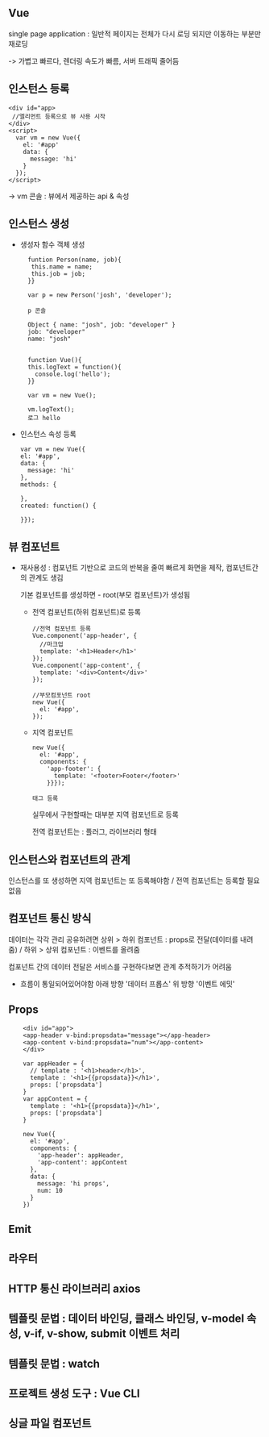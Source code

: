 ## Vue

single page application : 일반적 페이지는 전체가 다시 로딩 되지만 이동하는 부분만 재로딩

-> 가볍고 빠르다, 렌더링 속도가 빠름, 서버 트래픽 줄어듬

## 인스턴스 등록

    <div id="app>
     //엘리먼트 등록으로 뷰 사용 시작
    </div>
    <script>
      var vm = new Vue({
        el: '#app'
        data: {
          message: 'hi'
        }
      });
    </script>

-> vm 콘솔 : 뷰에서 제공하는 api & 속성

## 인스턴스 생성

- 생성자 함수 객체 생성

        funtion Person(name, job){
         this.name = name;
         this.job = job;
        }}
        
        var p = new Person('josh', 'developer');
        
        p 콘솔
        
        Object { name: "josh", job: "developer" }
        job: "developer"
        name: "josh"
      
      
        function Vue(){
        this.logText = function(){
          console.log('hello');
        }}
      
        var vm = new Vue();
      
        vm.logText();
        로그 hello

- 인스턴스 속성 등록

      var vm = new Vue({
      el: '#app',
      data: {
        message: 'hi'
      },
      methods: {
    
      },
      created: function() {
    
      }});

## 뷰 컴포넌트

- 재사용성 : 컴포넌트 기반으로 코드의 반복을 줄여 빠르게 화면을 제작, 컴포넌트간의 관계도 생김

  기본 컴포넌트를 생성하면 - root(부모 컴포넌트)가 생성됨

  - 전역 컴포넌트(하위 컴포넌트)로 등록
    
      <!-- #app인스턴스 -->
      <div id="app">
        <app-header></app-header>
        <app-content></app-content>
      </div>
  
        //전역 컴포넌트 등록
        Vue.component('app-header', {
          //마크업
          template: '<h1>Header</h1>'
        });
        Vue.component('app-content', {
          template: '<div>Content</div>'
        });
    
        //부모컴포넌트 root
        new Vue({
          el: '#app',
        });

  - 지역 컴포넌트

        new Vue({
          el: '#app',
          components: {
            'app-footer': {
              template: '<footer>Footer</footer>'
            }}});

        태그 등록

    실무에서 구현할때는 대부분 지역 컴포넌트로 등록

    전역 컴포넌트는 : 플러그, 라이브러리 형태

## 인스턴스와 컴포넌트의 관계

인스턴스를 또 생성하면 지역 컴포넌트는 또 등록해야함 / 전역 컴포넌트는 등록할 필요 없음

## 컴포넌트 통신 방식

데이터는 각각 관리 공유하려면 상위 > 하위 컴포넌트 : props로 전달(데이터를 내려줌) / 하위 > 상위 컴포넌트 : 이벤트를 올려줌

컴포넌트 간의 데이터 전달은 서비스를 구현하다보면 관계 추적하기가 어려움

- 흐름이 통일되어있어야함 아래 방향 '데이터 프롭스' 위 방향 '이벤트 에밋'

## Props

        <div id="app">
        <app-header v-bind:propsdata="message"></app-header>
        <app-content v-bind:propsdata="num"></app-content>
        </div>
        
        var appHeader = {
          // template : '<h1>header</h1>',
          template : '<h1>{{propsdata}}</h1>',
          props: ['propsdata']
        }
        var appContent = {
          template : '<h1>{{propsdata}}</h1>',
          props: ['propsdata']
        }
        
        new Vue({
          el: '#app',
          components: {
            'app-header': appHeader,
            'app-content': appContent
          },
          data: {
            message: 'hi props',
            num: 10
          }
        })

## Emit

## 라우터

## HTTP 통신 라이브러리 axios

## 템플릿 문법 : 데이터 바인딩, 클래스 바인딩, v-model 속성, v-if, v-show, submit 이벤트 처리

## 템플릿 문법 : watch

## 프로젝트 생성 도구 : Vue CLI

## 싱글 파일 컴포넌트
